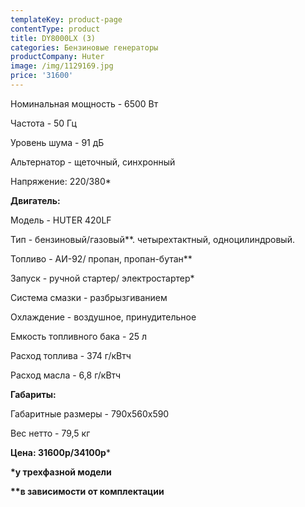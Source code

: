 ```yaml
---
templateKey: product-page
contentType: product
title: DY8000LX (3)
categories: Бензиновые генераторы
productCompany: Huter
image: /img/1129169.jpg
price: '31600'
---
```

Номинальная мощность - 6500 Вт

Частота - 50 Гц

Уровень шума - 91 дБ

Альтернатор - щеточный, синхронный

Напряжение: 220/380*

**Двигатель:**

Модель - HUTER 420LF

Тип - бензиновый/газовый\*\*. четырехтактный, одноцилиндровый.

Топливо - АИ-92/ пропан, пропан-бутан\*\*

Запуск - ручной стартер/ электростартер*

Система смазки - разбрызгиванием

Охлаждение - воздушное, принудительное

Емкость топливного бака - 25 л

Расход топлива - 374 г/кВтч

Расход масла - 6,8 г/кВтч

**Габариты:**

Габаритные размеры - 790х560х590

Вес нетто - 79,5 кг

**Цена: 31600р/34100р***

**\*у трехфазной модели**

**\*\*в зависимости от комплектации**
